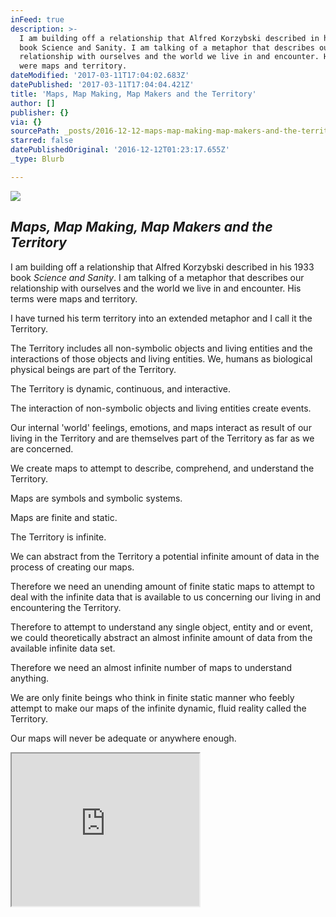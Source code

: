 ```yaml
---
inFeed: true
description: >-
  I am building off a relationship that Alfred Korzybski described in his 1933
  book Science and Sanity. I am talking of a metaphor that describes our
  relationship with ourselves and the world we live in and encounter. His terms
  were maps and territory.
dateModified: '2017-03-11T17:04:02.683Z'
datePublished: '2017-03-11T17:04:04.421Z'
title: 'Maps, Map Making, Map Makers and the Territory'
author: []
publisher: {}
via: {}
sourcePath: _posts/2016-12-12-maps-map-making-map-makers-and-the-territory.md
starred: false
datePublishedOriginal: '2016-12-12T01:23:17.655Z'
_type: Blurb

---
```

![](https://the-grid-user-content.s3-us-west-2.amazonaws.com/c0b6655f-8243-4710-b473-8e3a98099395.jpg)

## _Maps, Map Making, Map Makers and the Territory_

I am building off a relationship that Alfred Korzybski described in his 1933 book _Science and Sanity_. I am talking of a metaphor that describes our relationship with ourselves and the world we live in and encounter. His terms were maps and territory.

I have turned his term territory into an extended metaphor and I call it the Territory.

The Territory includes all non-symbolic objects and living entities and the interactions of those objects and living entities. We, humans as biological physical beings are part of the Territory.

The Territory is dynamic, continuous, and interactive.

The interaction of non-symbolic objects and living entities create events.

Our internal 'world' feelings, emotions, and maps interact as result of our living in the Territory and are themselves part of the Territory as far as we are concerned.

We create maps to attempt to describe, comprehend, and understand the Territory.

Maps are symbols and symbolic systems.

Maps are finite and static.

The Territory is infinite.

We can abstract from the Territory a potential infinite amount of data in the process of creating our maps.

Therefore we need an unending amount of finite static maps to attempt to deal with the infinite data that is available to us concerning our living in and encountering the Territory.

Therefore to attempt to understand any single object, entity and or event, we could theoretically abstract an almost infinite amount of data from the available infinite data set.

Therefore we need an almost infinite number of maps to understand anything.

We are only finite beings who think in finite static manner who feebly attempt to make our maps of the infinite dynamic, fluid reality called the Territory.

Our maps will never be adequate or anywhere enough.

<iframe src="https://the-grid.github.io/ed-userhtml/?g=eJxNkUFPwzAMhe_9FVGRWCutCSAhIdruMIkDl12AE0IoS5wt3ZpUsVuoEP-ddOskbnH86T37udJ2YFbXqdkWwXtKV5WIX6ukQhVsR6vM9E6R9S7TS4bLyObsJ2FskIE1sTYNspppvgN6OkILjnA9vsrdRraQYf5-81FG2hqW_WfW47POolTOAlAf3MTMQiqAJJi5qFDGBrc69qw-YxyDimUqhPLOgSJupIKt9wfugAS4z7cXgfrAG7z6Ntv2WN9eDxAwLlEPd_whnWTi3LyTIXpsvAZuHUKgNRgfIJv3ysvkN9Ne9dMkS7Y4J7KIr4tf0WD0WeR5WYk5rySppkjVUSKeUlW-PaWSMi1JFvsApk73RB0-CkF72AWrubTCWKeL0feh-JKjmGnXt51Hikr3l8v8AUGlj6s" height="244" style=""></iframe>